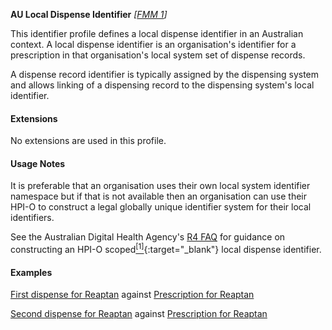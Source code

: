 **AU Local Dispense Identifier**  *[[FMM 1](guidance.html)]*

This identifier profile defines a local dispense identifier in an Australian context. A local dispense identifier is an organisation's identifier for a prescription in that organisation's local system set of dispense records.

A dispense record identifier is typically assigned by the dispensing system and allows linking of a dispensing record to the dispensing system's local identifier.


#### Extensions

No extensions are used in this profile.


#### Usage Notes

It is preferable that an organisation uses their own local system identifier namespace but if that is not available then an organisation can use their HPI-O to construct a legal globally unique identifier system for their local identifiers. 

See the Australian Digital Health Agency's [R4 FAQ](https://github.com/AuDigitalHealth/ci-fhir-r4/wiki/Frequently-Asked-Questions) for guidance on constructing an HPI-O scoped[<sup>[1]</sup>](http://ns.electronichealth.net.au/id/hpio-scoped/dispense/1.0/index.html){:target="_blank"} local dispense identifier.


#### Examples

[First dispense for Reaptan](MedicationDispense-medicationdispense-example0.html) against [Prescription for Reaptan](MedicationRequest-medicationrequest-example2.html)

[Second dispense for Reaptan](MedicationDispense-medicationdispense-example1.html) against [Prescription for Reaptan](MedicationRequest-medicationrequest-example2.html)